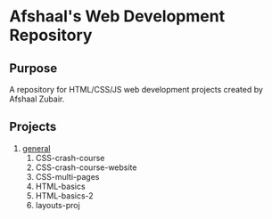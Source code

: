 # Afshaal's Web Development Repository

## Purpose

A repository for HTML/CSS/JS web development projects created by Afshaal Zubair.

## Projects

1. [general](https://github.com/afshaalzubair/web-development/tree/main/general)
   1. CSS-crash-course
   2. CSS-crash-course-website
   3. CSS-multi-pages
   4. HTML-basics
   5. HTML-basics-2
   6. layouts-proj
